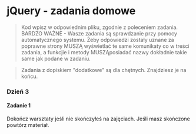 # jQuery - zadania domowe
> Kod wpisz w odpowiednim pliku, zgodnie z poleceniem zadania.
BARDZO WAŻNE - Wasze zadania są sprawdzanie przy pomocy automatycznego systemu. Żeby odpowiedzi zostały uznane za poprawne strony MUSZĄ wyświetlać te same komunikaty co w treści zadania, a funkcjie i metody MUSZĄposiadać nazwy dokładnie takie same jak podane w zadaniu.

> Zadania z dopiskiem "dodatkowe" są dla chętnych. Znajdziesz je na końcu.

### Dzień 3

#### Zadanie 1
Dokończ warsztaty jeśli nie skończyłeś na zajęciach. Jeśli masz skończone powtórz materiał.
